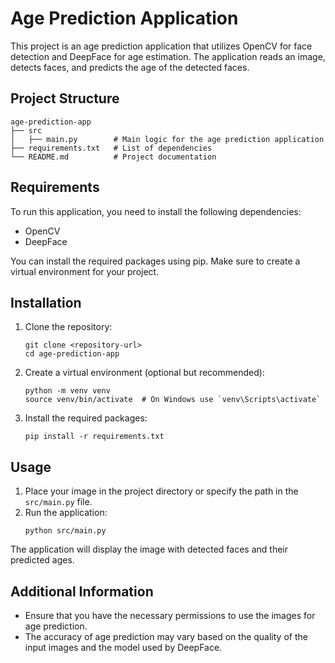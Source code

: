 # Age Prediction Application

This project is an age prediction application that utilizes OpenCV for face detection and DeepFace for age estimation. The application reads an image, detects faces, and predicts the age of the detected faces.

## Project Structure

```
age-prediction-app
├── src
│   ├── main.py        # Main logic for the age prediction application
├── requirements.txt   # List of dependencies
└── README.md          # Project documentation
```

## Requirements

To run this application, you need to install the following dependencies:

- OpenCV
- DeepFace

You can install the required packages using pip. Make sure to create a virtual environment for your project.

## Installation

1. Clone the repository:
   ```
   git clone <repository-url>
   cd age-prediction-app
   ```

2. Create a virtual environment (optional but recommended):
   ```
   python -m venv venv
   source venv/bin/activate  # On Windows use `venv\Scripts\activate`
   ```

3. Install the required packages:
   ```
   pip install -r requirements.txt
   ```

## Usage

1. Place your image in the project directory or specify the path in the `src/main.py` file.
2. Run the application:
   ```
   python src/main.py
   ```

The application will display the image with detected faces and their predicted ages.

## Additional Information

- Ensure that you have the necessary permissions to use the images for age prediction.
- The accuracy of age prediction may vary based on the quality of the input images and the model used by DeepFace.